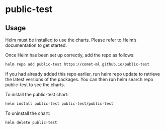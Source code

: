 # public-test

## Usage
Helm must be installed to use the charts. Please refer to Helm’s documentation to get started.

Once Helm has been set up correctly, add the repo as follows:
``` bash
helm repo add public-test https://comet-ml.github.io/public-test
```
If you had already added this repo earlier, run helm repo update to retrieve the latest versions of the packages. You can then run helm search repo public-test to see the charts.

To install the public-test chart:
``` bash
helm install public-test public-test/public-test
```
To uninstall the chart:
```
helm delete public-test
```

